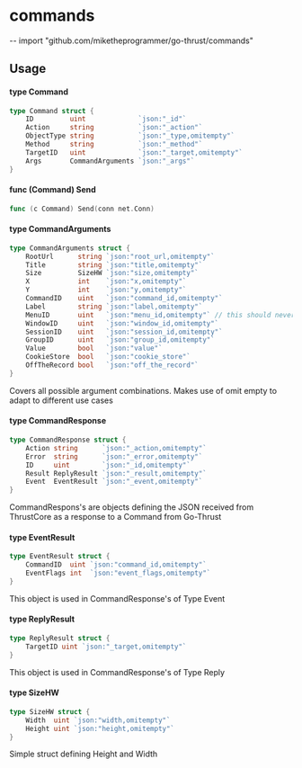 # commands
--
    import "github.com/miketheprogrammer/go-thrust/commands"


## Usage

#### type Command

```go
type Command struct {
	ID         uint             `json:"_id"`
	Action     string           `json:"_action"`
	ObjectType string           `json:"_type,omitempty"`
	Method     string           `json:"_method"`
	TargetID   uint             `json:"_target,omitempty"`
	Args       CommandArguments `json:"_args"`
}
```


#### func (Command) Send

```go
func (c Command) Send(conn net.Conn)
```

#### type CommandArguments

```go
type CommandArguments struct {
	RootUrl      string `json:"root_url,omitempty"`
	Title        string `json:"title,omitempty"`
	Size         SizeHW `json:"size,omitempty"`
	X            int    `json:"x,omitempty"`
	Y            int    `json:"y,omitempty"`
	CommandID    uint   `json:"command_id,omitempty"`
	Label        string `json:"label,omitempty"`
	MenuID       uint   `json:"menu_id,omitempty"` // this should never be 0 anyway
	WindowID     uint   `json:"window_id,omitempty"`
	SessionID    uint   `json:"session_id,omitempty"`
	GroupID      uint   `json:"group_id,omitempty"`
	Value        bool   `json:"value"`
	CookieStore  bool   `json:"cookie_store"`
	OffTheRecord bool   `json:"off_the_record"`
}
```

Covers all possible argument combinations. Makes use of omit empty to adapt to
different use cases

#### type CommandResponse

```go
type CommandResponse struct {
	Action string      `json:"_action,omitempty"`
	Error  string      `json:"_error,omitempty"`
	ID     uint        `json:"_id,omitempty"`
	Result ReplyResult `json:"_result,omitempty"`
	Event  EventResult `json:"_event,omitempty"`
}
```

CommandRespons's are objects defining the JSON received from ThrustCore as a
response to a Command from Go-Thrust

#### type EventResult

```go
type EventResult struct {
	CommandID  uint `json:"command_id,omitempty"`
	EventFlags int  `json:"event_flags,omitempty"`
}
```

This object is used in CommandResponse's of Type Event

#### type ReplyResult

```go
type ReplyResult struct {
	TargetID uint `json:"_target,omitempty"`
}
```

This object is used in CommandResponse's of Type Reply

#### type SizeHW

```go
type SizeHW struct {
	Width  uint `json:"width,omitempty"`
	Height uint `json:"height,omitempty"`
}
```

Simple struct defining Height and Width
